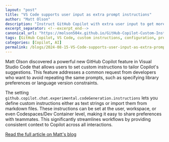 ```yaml
---
layout: "post"
title: "VS Code supports user input as extra prompt instructions"
author: "Matt Olson"
description: "Instruct GitHub Copilot with extra user input to get more fitting results."
excerpt_separator: <!--excerpt_end-->
canonical_url: "https://molson504x.github.io/GitHub-Copilot-Custom-Instructions"
tags: [GitHub Copilot, VS Code, custom instructions, configuration, productivity, features]
categories: [Copilot, AI]
permalink: /blogs/2024-08-15-VS-Code-supports-user-input-as-extra-prompt-instructions.html
---
```


Matt Olson discovered a powerful new GitHub Copilot feature in Visual Studio Code that allows users to set custom instructions to tailor Copilot's suggestions. This feature addresses a common request from developers who want to avoid repeating the same prompts, such as specifying library preferences or language version constraints.<!--excerpt_end-->

The setting `github.copilot.chat.experimental.codeGeneration.instructions` lets you define custom instructions either as text strings or import them from markdown files. These instructions can be set at the user, workspace, or even Codespaces/Dev Container level, making it easy to share preferences with teammates. This significantly streamlines workflows by providing consistent context to Copilot across all interactions.

[Read the full article on Matt's blog](https://molson504x.github.io/GitHub-Copilot-Custom-Instructions)
